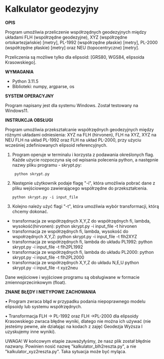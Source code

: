 # **Kalkulator geodezyjny**

**OPIS**

Program umożliwia przeliczenie współrzędnych geodezyjnych między układami FLH (współrzędne geodezyjne), XYZ (współrzędne ortokartezjańskie) [metry], PL-1992 (współrzędne płaskie) [metry], PL-2000 (współrzędne płaskie) [metry] oraz NEU (topocentryczne) [metry]. 

Przeliczenia są możliwe tylko dla elipsoid: [GRS80, WGS84, elipsoida Krasowskiego].

**WYMAGANIA**

- Python 3.11.5
- Biblioteki: numpy, argparse, os
  
**SYSTEM OPERACYJNY**

Program napisany jest dla systemu Windows. Został testowany na Windows11.

**INSTRUKCJA OBSŁUGI**

Program umożliwia przekształcanie współrzędnych geodezyjnych między różnymi układami odniesienia: XYZ na FLH (hirvonen), FLH na XYZ, XYZ na NEU FLH na układ PL-1992 oraz FLH na układ PL-2000, przy użyciu wcześniej zdefiniowanych elipsoid referencyjnych.

1. Program operuje w terminalu i korzysta z podawania określonych flag. Każde użycie rozpoczyna się od wpisania polecenia python, a następnie nazwy pliku programu - skrypt.py:

        python skrypt.py
   
3. Następnie użytkownik podaje flagę "-i", która umożliwia pobrać dane z pliku wejściowego zawierającego współrzędne do przekształcenia.

       python skrypt.py -i input_file
   
5. Kolejno należy użyć flagi "-t", która umożliwia wybór transformacji, którą chcemy dokonać.

   
- transformacja ze współrzędnych X,Y,Z do współrzędnych fi, lambda, wysokość(hirvonen):
        python skrypt.py -i input_file -t hirvonen
- transformacja ze współrzędnych fi, lambda, wysokość do wspołrzędnych X,Y,Z:
        python skrypt.py -i input_file -t flh2XYZ
- transformacja ze współrzędnych fi, lambda do układu PL1992:
        python skrypt.py -i input_file -t flh2PL1992
- transformacja ze współrzędnych fi, lambda do układu PL2000:
       python skrypt.py -i input_file -t flh2PL2000
- transformacja ze współrzędnych X,Y,Z do układu N,E,U
        python skrypt.py -i input_file -t xyz2neu


Dane wejściowe i wyjściowe programu są obsługiwane w formacie zmiennoprzecinkowym (float).



**ZNANE BŁĘDY I NIETYPOWE ZACHOWANIA**

•	Program zwraca błąd w przypadku podania niepoprawnego modelu elipsoidy lub systemu współrzędnych.

•	Transformacja FLH -> PL-1992 oraz FLH ->PL-2000 dla elipsoidy Krasowskiego zwraca błędne wyniki, dlatego nie można ich używać (nie jesteśmy pewne, ale działając na kodach z zajęć Geodezja Wyższa I  uzyskujemy inne wyniki).

UWAGA! W końcowym etapie zauważyłyśmy, że nasz plik został błędnie nazwany. Powinien nosić nazwę "kalkulator_blh2reszta.py", a nie "kalkulator_xyz2reszta.py". Taka sytuacja może być myląca.
